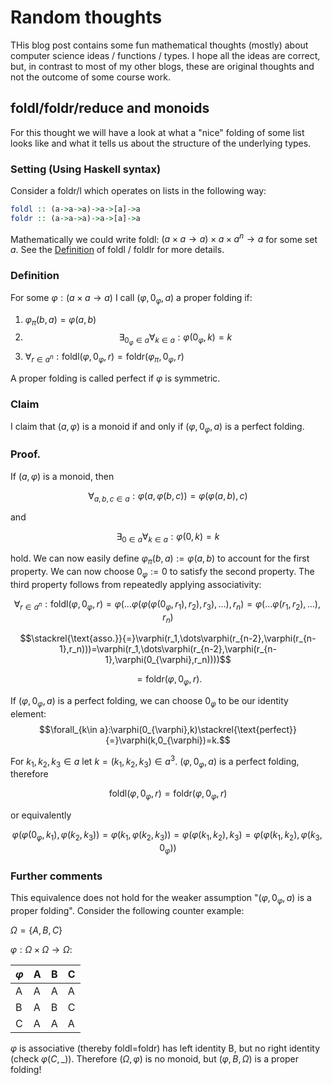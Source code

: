 # Random thoughts

THis blog post contains some fun mathematical thoughts (mostly) about computer science ideas / functions / types. I hope all the ideas are correct, but, in contrast to most of my other blogs, these are original thoughts and not the outcome of some course work.

## foldl/foldr/reduce and monoids

For this thought we will have a look at what a "nice" folding of some list looks like and what it tells us about the structure of the underlying types.

### Setting (Using Haskell syntax)

Consider a foldr/l which operates on lists in the following way:

```haskell
foldl :: (a->a->a)->a->[a]->a 
foldr :: (a->a->a)->a->[a]->a 
```

Mathematically we could write foldl: $(a\times a\to a)\times a\times a^n\to a$ for some set $a$. See the [Definition](https://wiki.haskell.org/Fold) of foldl / foldlr for more details.

### Definition

For some $\varphi:(a\times a\to a)$ I call $(\varphi,0_{\varphi},a)$ a proper folding if: 

1. $\varphi_{\pi}(b,a)=\varphi(a,b)$
2. $$\exists_{0_{\varphi}\in a}\forall_{k\in a}: \varphi(0_\varphi,k)=k$$
3. $\forall_{r\in a^n}: \text{foldl}(\varphi,0_{\varphi},r)=\text{foldr}(\varphi_{\pi},0_{\varphi},r)$

A proper folding is called perfect if $\varphi$ is symmetric.

### Claim

I claim that $(a,\varphi)$ is a monoid if and only if $(\varphi,0_{\varphi},a)$ is a perfect folding.

### Proof.

If $(a,\varphi)$ is a monoid, then 

$$\forall_{a,b,c\in a}:\varphi(a,\varphi(b,c))=\varphi(\varphi(a,b),c)$$

and 

$$\exists_{0\in a}\forall_{k\in a}: \varphi(0,k)=k$$

hold. We can now easily define $\varphi_\pi(b,a):=\varphi(a,b)$ to account for the first property.  We can now choose  $0_\varphi:=0$ to satisfy the second property. The third property follows from repeatedly applying associativity:

$$\forall_{r\in a^n}:\text{foldl}(\varphi,0_{\varphi},r)=\varphi(\dots\varphi(\varphi(\varphi(0_\varphi, r_1),r_2),r_3),\dots),r_n)=\varphi(\dots\varphi(r_1,r_2),\dots),r_n)$$

$$\stackrel{\text{asso.}}{=}\varphi(r_1,\dots\varphi(r_{n-2},\varphi(r_{n-1},r_n)))=\varphi(r_1,\dots\varphi(r_{n-2},\varphi(r_{n-1},\varphi(0_{\varphi},r_n))))$$

$$=\text{foldr}(\varphi,0_{\varphi},r).$$

If $(\varphi,0_{\varphi},a)$ is a perfect folding, we can choose $0_{\varphi}$ to be our identity element:
$$\forall_{k\in a}:\varphi(0_{\varphi},k)\stackrel{\text{perfect}}{=}\varphi(k,0_{\varphi})=k.$$

For $k_1,k_2,k_3\in a$ let $k=(k_1,k_2,k_3)\in a^3$.
$(\varphi,0_{\varphi},a)$ is a perfect folding, therefore 

$$\text{foldl}(\varphi,0_{\varphi},r)=\text{foldr}(\varphi,0_{\varphi},r)$$

or equivalently 

$$\varphi(\varphi(0_{\varphi},k_1),\varphi(k_2,k_3))=\varphi(k_1,\varphi(k_2,k_3))=\varphi(\varphi(k_1,k_2),k_3)=\varphi(\varphi(k_1,k_2),\varphi(k_3, 0_{\varphi}))$$


### Further comments

This equivalence does not hold for the weaker assumption "$(\varphi,0_{\varphi},a)$ is a proper folding". Consider the following counter example:

$\Omega=\{A,B,C\}$

$\varphi:\Omega\times\Omega\to\Omega$:

$\varphi$ | A | B | C |
|---      |---|---|---|
A         | A | A | A |
B         | A | B | C |
C         | A | A | A |


$\varphi$ is associative (thereby foldl=foldr) has left identity B, but no right identity (check $\varphi(C,\_)$). Therefore $(\Omega, \varphi)$ is no monoid, but $(\varphi,B,\Omega)$ is a proper folding!